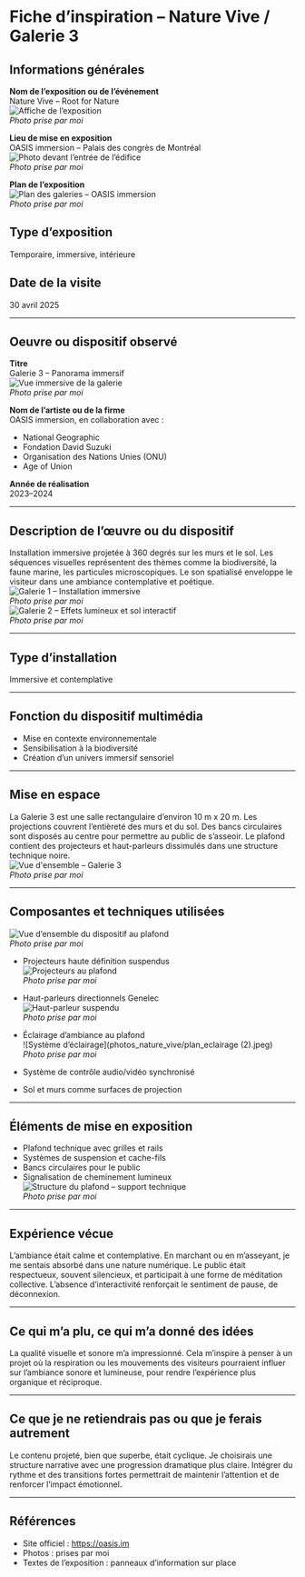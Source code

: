 # Fiche d’inspiration – Nature Vive / Galerie 3

## Informations générales

**Nom de l’exposition ou de l’événement**  
Nature Vive – Root for Nature  
![Affiche de l’exposition](photos_nature_vive/plan_affiche.jpeg)  
*Photo prise par moi*

**Lieu de mise en exposition**  
OASIS immersion – Palais des congrès de Montréal  
![Photo devant l’entrée de l’édifice](photos_nature_vive/plan_entrée.jpg)  
*Photo prise par moi*

**Plan de l’exposition**  
![Plan des galeries – OASIS immersion](photos_nature_vive/carte_des_piece.jpeg)  
*Photo prise par moi*

## Type d’exposition  
Temporaire, immersive, intérieure

## Date de la visite  
30 avril 2025

---

## Oeuvre ou dispositif observé

**Titre**  
Galerie 3 – Panorama immersif  
![Vue immersive de la galerie](photos_nature_vive/plan_ensemble_oeuvre.jpg)  
*Photo prise par moi*

**Nom de l’artiste ou de la firme**  
OASIS immersion, en collaboration avec :
- National Geographic
- Fondation David Suzuki
- Organisation des Nations Unies (ONU)
- Age of Union

**Année de réalisation**  
2023–2024

---

## Description de l’œuvre ou du dispositif

Installation immersive projetée à 360 degrés sur les murs et le sol. Les séquences visuelles représentent des thèmes comme la biodiversité, la faune marine, les particules microscopiques. Le son spatialisé enveloppe le visiteur dans une ambiance contemplative et poétique.  
![Galerie 1 – Installation immersive](photos_nature_vive/galerie_1.jpeg)  
*Photo prise par moi*  
![Galerie 2 – Effets lumineux et sol interactif](photos_nature_vive/galerie_2.jpeg)  
*Photo prise par moi*

---

## Type d’installation  
Immersive et contemplative

---

## Fonction du dispositif multimédia

- Mise en contexte environnementale  
- Sensibilisation à la biodiversité  
- Création d’un univers immersif sensoriel

---

## Mise en espace

La Galerie 3 est une salle rectangulaire d’environ 10 m x 20 m. Les projections couvrent l’entièreté des murs et du sol. Des bancs circulaires sont disposés au centre pour permettre au public de s’asseoir. Le plafond contient des projecteurs et haut-parleurs dissimulés dans une structure technique noire.  
![Vue d'ensemble – Galerie 3](photos_nature_vive/panorama_galerie_3.JPG)  
*Photo prise par moi*

---

## Composantes et techniques utilisées

![Vue d’ensemble du dispositif au plafond](photos_nature_vive/vue_ensemble_dispositif.jpg)  
*Photo prise par moi*

- Projecteurs haute définition suspendus  
![Projecteurs au plafond](photos_nature_vive/plan_projecteur.jpeg)  
*Photo prise par moi*

- Haut-parleurs directionnels Genelec  
![Haut-parleur suspendu](photos_nature_vive/plan_haut_parleur.jpeg)  
*Photo prise par moi*

- Éclairage d’ambiance au plafond  
![Système d’éclairage](photos_nature_vive/plan_eclairage (2).jpeg)  
*Photo prise par moi*

- Système de contrôle audio/vidéo synchronisé  
- Sol et murs comme surfaces de projection

---

## Éléments de mise en exposition

- Plafond technique avec grilles et rails  
- Systèmes de suspension et cache-fils  
- Bancs circulaires pour le public  
- Signalisation de cheminement lumineux  
![Structure du plafond – support technique](photos_nature_vive/plan_mur.jpg)  
*Photo prise par moi*

---

## Expérience vécue

L’ambiance était calme et contemplative. En marchant ou en m’asseyant, je me sentais absorbé dans une nature numérique. Le public était respectueux, souvent silencieux, et participait à une forme de méditation collective. L’absence d’interactivité renforçait le sentiment de pause, de déconnexion.

---

## Ce qui m’a plu, ce qui m’a donné des idées

La qualité visuelle et sonore m’a impressionné. Cela m’inspire à penser à un projet où la respiration ou les mouvements des visiteurs pourraient influer sur l’ambiance sonore et lumineuse, pour rendre l’expérience plus organique et réciproque.

---

## Ce que je ne retiendrais pas ou que je ferais autrement

Le contenu projeté, bien que superbe, était cyclique. Je choisirais une structure narrative avec une progression dramatique plus claire. Intégrer du rythme et des transitions fortes permettrait de maintenir l’attention et de renforcer l’impact émotionnel.

---

## Références

- Site officiel : https://oasis.im  
- Photos : prises par moi  
- Textes de l’exposition : panneaux d’information sur place

